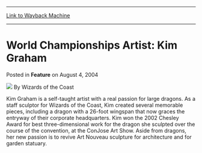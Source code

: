 
---
[Link to Wayback Machine](https://web.archive.org/web/20211018223215/https://magic.wizards.com/en/articles/archive/feature/world-championships-artist-kim-graham-2004-08-04)

[_metadata_:wayback_url]:- "https://magic.wizards.com/en/articles/archive/feature/world-championships-artist-kim-graham-2004-08-04"
[_metadata_:wayback_raw_url]:- "https://web.archive.org/web/20211018223215id_/https://magic.wizards.com/en/articles/archive/feature/world-championships-artist-kim-graham-2004-08-04"
[_metadata_:wayback_capture_timestamp]:- "2021-10-18 22:32:15+00:00"
[_metadata_:publish_date]:- "2004-08-04"
[_metadata_:description]:- "Kim Graham is a self-taught artist with a real passion for large dragons. As a staff sculptor for Wizards of the Coast, Kim created several memorable pieces, including a dragon with a 26-foot wingspan that now graces the entryway of their corporate headquarters. Kim won the 2002 Chesley Award for best three-dimensional work for the dragon she sculpted over the course of the"
[_metadata_:generator]:- "Drupal 7 (http://drupal.org)"
---


World Championships Artist: Kim Graham
======================================



 Posted in **Feature**
 on August 4, 2004 






![](https://media.magic.wizards.com/styles/auth_small/public/images/person/wizards_author.jpg)
By Wizards of the Coast











Kim Graham is a self-taught artist with a real passion for large dragons. As a staff sculptor for Wizards of the Coast, Kim created several memorable pieces, including a dragon with a 26-foot wingspan that now graces the entryway of their corporate headquarters. Kim won the 2002 Chesley Award for best three-dimensional work for the dragon she sculpted over the course of the convention, at the ConJose Art Show. Aside from dragons, her new passion is to revive Art Nouveau sculpture for architecture and for garden statuary.








